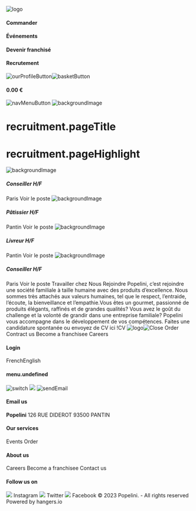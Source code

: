 ![logo](https://www.popelini.com/images/src/assets/popelini/icons/logo1-\[sha512:hash:base64:7\].svg)
#### Commander
#### Événements
#### Devenir franchisé
#### Recrutement
![ourProfileButton](https://www.popelini.com/images/src/assets/patisserie_margot/icons/login-\[sha512:hash:base64:7\].svg)![basketButton](https://www.popelini.com/images/src/assets/patisserie_margot/icons/basket-\[sha512:hash:base64:7\].svg)
#### 0.00 €
![navMenuButton](https://www.popelini.com/images/src/assets/patisserie_margot/icons/menu-\[sha512:hash:base64:7\].svg)
![backgroundImage](https://www.popelini.com/images/src/assets/popelini/photos/shop_salesman-\[sha512:hash:base64:7\].png)
# recruitment.pageTitle
# recruitment.pageHighlight
![backgroundImage](https://www.popelini.com/images/src/assets/popelini/photos/careers-salesrep-\[sha512:hash:base64:7\].jpg)
##### Conseiller H/F
Paris
Voir le poste
![backgroundImage](https://www.popelini.com/images/src/assets/popelini/photos/careers-pastrychef-\[sha512:hash:base64:7\].jpg)
##### Pâtissier H/F
Pantin
Voir le poste
![backgroundImage](https://www.popelini.com/images/src/assets/popelini/photos/careers-delivery-\[sha512:hash:base64:7\].jpg)
##### Livreur H/F
Pantin
Voir le poste
![backgroundImage](https://www.popelini.com/images/src/assets/popelini/photos/careers-salesrep2-\[sha512:hash:base64:7\].jpg)
##### Conseiller H/F
Paris
Voir le poste
Travailler chez Nous
Rejoindre Popelini, c’est rejoindre une société familiale à taille humaine avec des produits d’excellence. Nous sommes très attachés aux valeurs humaines, tel que le respect, l’entraide, l’écoute, la bienveillance et l’empathie.Vous êtes un gourmet, passionné de produits élégants, raffinés et de grandes qualités? Vous avez le goût du challenge et la volonté de grandir dans une entreprise familiale? Popelini vous accompagne dans le développement de vos compétences.
Faites une candidature spontanée ou envoyez de CV ici !CV
![logo](https://www.popelini.com/images/src/assets/popelini/icons/logo1-\[sha512:hash:base64:7\].svg)![Close](https://www.popelini.com/images/src/assets/patisserie_margot/icons/cross-\[sha512:hash:base64:7\].svg)
Order
Contract us
Become a franchisee
Careers
#### Login
FrenchEnglish
#### menu.undefined
![switch](https://www.popelini.com/images/src/assets/patisserie_margot/icons/switch1-\[sha512:hash:base64:7\].svg)
![](https://www.popelini.com/images/src/assets/popelini/icons/logo1-\[sha512:hash:base64:7\].svg)
![sendEmail](https://www.popelini.com/images/src/assets/patisserie_margot/icons/SendEmail-\[sha512:hash:base64:7\].svg)
#### Email us
**Popelini** 126 RUE DIDEROT 93500 PANTIN
#### Our services
Events
Order
#### About us
Careers
Become a franchisee
Contact us
#### Follow us on
![](https://www.popelini.com/images/src/assets/patisserie_margot/icons/instagram-\[sha512:hash:base64:7\].svg)
Instagram
![](https://www.popelini.com/images/src/assets/patisserie_margot/icons/twitter-\[sha512:hash:base64:7\].svg)
Twitter
![](https://www.popelini.com/images/src/assets/patisserie_margot/icons/facebook-\[sha512:hash:base64:7\].svg)
Facebook
© 2023 Popelini. - All rights reserved Powered by hangers.io
